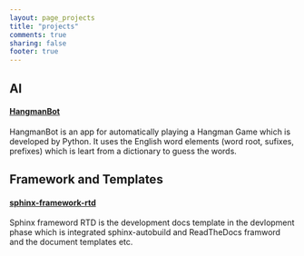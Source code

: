 ```yaml
---
layout: page_projects
title: "projects"
comments: true
sharing: false
footer: true
---
```


## AI


#### [HangmanBot](https://github.com/KellyChan/hangmanbot)

HangmanBot is an app for automatically playing a Hangman Game which
is developed by Python. It uses the English word elements (word root,
sufixes, prefixes) which is leart from a dictionary to guess the words.


## Framework and Templates


#### [sphinx-framework-rtd](https://github.com/KellyChan/sphinx-framework-rtd)

Sphinx frameword RTD is the development docs template in the devlopment phase
which is integrated sphinx-autobuild and ReadTheDocs framword and the document
templates etc.
